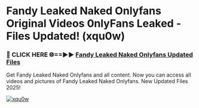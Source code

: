 # Fandy Leaked Naked Onlyfans Original Videos 0nlyFans Leaked - Files Updated! (xqu0w)

<h3>🔴 CLICK HERE 🌐==►► <a href="https://tinyurl.com/4seja8ks" rel="nofollow">Fandy Leaked Naked Onlyfans Updated Files</a></h3>

Get Fandy Leaked Naked Onlyfans and all content. Now you can access all videos and pictures of Fandy Leaked Naked Onlyfans. New Updated Files 2025!

[![xqu0w](https://i.imgur.com/EWjZXRe.gif)](https://tinyurl.com/4seja8ks)
